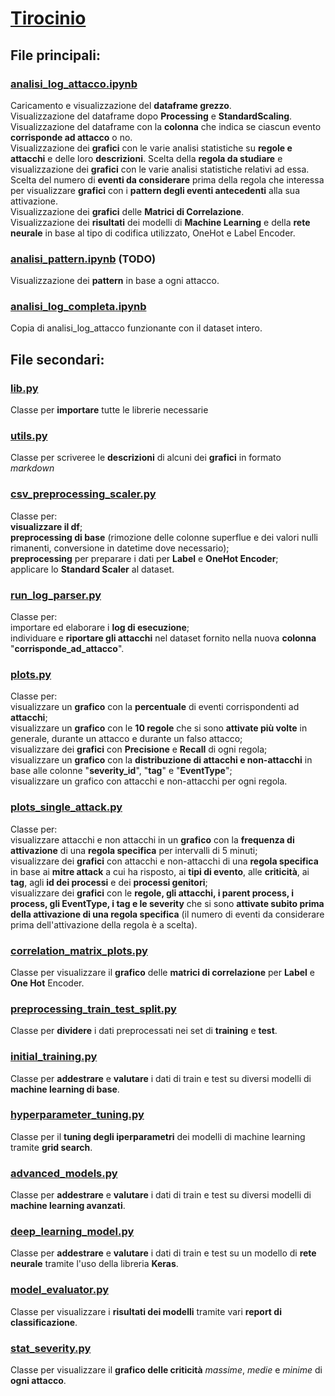 # [Tirocinio](https://github.com/SigmaCorvallisYoroi/Tirocinio/tree/main)
  
## File principali:
### [analisi_log_attacco.ipynb](https://github.com/SigmaCorvallisYoroi/Tirocinio/blob/main/analisi_log_attacco.ipynb)
Caricamento e visualizzazione del **dataframe grezzo**.  
Visualizzazione del dataframe dopo **Processing** e **StandardScaling**.  
Visualizzazione del dataframe con la **colonna** che indica se ciascun evento **corrisponde ad attacco** o no.  
Visualizzazione dei **grafici** con le varie analisi statistiche su **regole e attacchi** e delle loro **descrizioni**.
Scelta della **regola da studiare** e visualizzazione dei **grafici** con le varie analisi statistiche relativi ad essa.  
Scelta del numero di **eventi da considerare** prima della regola che interessa per visualizzare **grafici** con i **pattern degli eventi antecedenti** alla sua attivazione.  
Visualizzazione dei **grafici** delle **Matrici di Correlazione**.  
Visualizzazione dei **risultati** dei modelli di **Machine Learning** e della **rete neurale** in base al tipo di codifica utilizzato, OneHot e Label Encoder.  
  
### [analisi_pattern.ipynb](https://github.com/SigmaCorvallisYoroi/Tirocinio/blob/main/analisi_pattern.ipynb) (TODO)
Visualizzazione dei **pattern** in base a ogni attacco.  

### [analisi_log_completa.ipynb](https://github.com/SigmaCorvallisYoroi/Tirocinio/blob/main/analisi_log_completa.ipynb)
Copia di analisi_log_attacco funzionante con il dataset intero.  
  
## File secondari:
### [lib.py](https://github.com/SigmaCorvallisYoroi/Tirocinio/blob/main/file_py/lib.py)
Classe per **importare** tutte le librerie necessarie

### [utils.py](https://github.com/SigmaCorvallisYoroi/Tirocinio/blob/main/file_py/utils.py)
Classe per scriveree le **descrizioni** di alcuni dei **grafici** in formato *markdown*
  
### [csv_preprocessing_scaler.py](https://github.com/SigmaCorvallisYoroi/Tirocinio/blob/main/file_py/csv_preprocessing_scaler.py)
Classe per:  
            **visualizzare il df**;  
            **preprocessing di base** (rimozione delle colonne superflue e dei valori nulli rimanenti, conversione in datetime dove necessario);  
            **preprocessing** per preparare i dati per **Label** e **OneHot Encoder**;  
            applicare lo **Standard Scaler** al dataset.  
  
### [run_log_parser.py](https://github.com/SigmaCorvallisYoroi/Tirocinio/blob/main/file_py/run_log_parser.py)
Classe per:  
            importare ed elaborare i **log di esecuzione**;  
            individuare e **riportare gli attacchi** nel dataset fornito nella nuova **colonna** "**corrisponde_ad_attacco**".  
  
### [plots.py](https://github.com/SigmaCorvallisYoroi/Tirocinio/blob/main/file_py/plots.py)
Classe per:  
            visualizzare un **grafico** con la **percentuale** di eventi corrispondenti ad **attacchi**;  
            visualizzare un **grafico** con le **10 regole** che si sono **attivate più volte** in generale, durante un attacco e durante un falso attacco;  
            visualizzare dei **grafici** con **Precisione** e **Recall** di ogni regola;  
            visualizzare un **grafico** con la **distribuzione di attacchi e non-attacchi** in base alle colonne "**severity_id**", "**tag**" e "**EventType**";  
            visualizzare un grafico con attacchi e non-attacchi per ogni regola.  
  
### [plots_single_attack.py](https://github.com/SigmaCorvallisYoroi/Tirocinio/blob/main/file_py/plots_single_attack.py)
Classe per:  
            visualizzare attacchi e non attacchi in un **grafico** con la **frequenza di attivazione** di una **regola specifica** per intervalli di 5 minuti;  
            visualizzare dei **grafici** con attacchi e non-attacchi di una **regola specifica** in base ai **mitre attack** a cui ha risposto, ai **tipi di evento**, alle **criticità**, ai **tag**, agli **id dei             processi** e dei **processi genitori**;  
            visualizzare dei **grafici** con le **regole, gli attacchi, i parent process, i process, gli EventType, i tag e le severity** che si sono **attivate subito prima della attivazione di una regola                    specifica** (il numero di eventi da considerare prima dell'attivazione della regola è a scelta).  

### [correlation_matrix_plots.py](https://github.com/SigmaCorvallisYoroi/Tirocinio/blob/main/file_py/correlation_matrix_plots.py)  
Classe per visualizzare il **grafico** delle **matrici di correlazione** per **Label** e **One Hot** Encoder.  

### [preprocessing_train_test_split.py](https://github.com/SigmaCorvallisYoroi/Tirocinio/blob/main/file_py/preprocessing_train_test_split.py)  
Classe per **dividere** i dati preprocessati nei set di **training** e **test**.

### [initial_training.py](https://github.com/SigmaCorvallisYoroi/Tirocinio/blob/main/file_py/initial_training.py)  
Classe per **addestrare** e **valutare** i dati di train e test su diversi modelli di **machine learning di base**.  

### [hyperparameter_tuning.py](https://github.com/SigmaCorvallisYoroi/Tirocinio/blob/main/file_py/hyperparameter_tuning.py)  
Classe per il **tuning degli iperparametri** dei modelli di machine learning tramite **grid search**.  

### [advanced_models.py](https://github.com/SigmaCorvallisYoroi/Tirocinio/blob/main/file_py/advanced_models.py)  
Classe per **addestrare** e **valutare** i dati di train e test su diversi modelli di **machine learning avanzati**.  

### [deep_learning_model.py](https://github.com/SigmaCorvallisYoroi/Tirocinio/blob/main/file_py/deep_learning_model.py)  
Classe per **addestrare** e **valutare** i dati di train e test su un modello di **rete neurale** tramite l'uso della libreria **Keras**.  

### [model_evaluator.py](https://github.com/SigmaCorvallisYoroi/Tirocinio/blob/main/file_py/model_evaluator.py)  
Classe per visualizzare i **risultati dei modelli** tramite vari **report di classificazione**.

### [stat_severity.py](https://github.com/SigmaCorvallisYoroi/Tirocinio/blob/main/file_py/stat_severity.py)
Classe per visualizzare il **grafico delle criticità** *massime*, *medie* e *minime* di **ogni attacco**.
